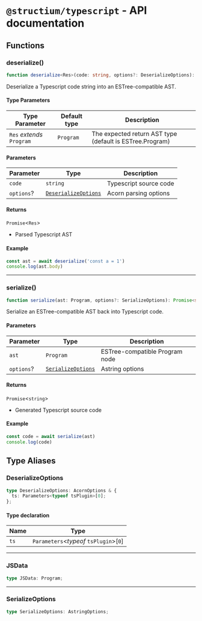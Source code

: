 # `@structium/typescript` - API documentation

## Functions

### deserialize()

```ts
function deserialize<Res>(code: string, options?: DeserializeOptions): Promise<Res>
```

Deserialize a Typescript code string into an ESTree-compatible AST.

#### Type Parameters

| Type Parameter | Default type | Description |
| ------ | ------ | ------ |
| `Res` *extends* `Program` | `Program` | The expected return AST type (default is ESTree.Program) |

#### Parameters

| Parameter | Type | Description |
| ------ | ------ | ------ |
| `code` | `string` | Typescript source code |
| `options`? | [`DeserializeOptions`](#deserializeoptions) | Acorn parsing options |

#### Returns

`Promise`\<`Res`\>

- Parsed Typescript AST

#### Example

```ts
const ast = await deserialize('const a = 1')
console.log(ast.body)
```

***

### serialize()

```ts
function serialize(ast: Program, options?: SerializeOptions): Promise<string>
```

Serialize an ESTree-compatible AST back into Typescript code.

#### Parameters

| Parameter | Type | Description |
| ------ | ------ | ------ |
| `ast` | `Program` | ESTree-compatible Program node |
| `options`? | [`SerializeOptions`](#serializeoptions) | Astring options |

#### Returns

`Promise`\<`string`\>

- Generated Typescript source code

#### Example

```ts
const code = await serialize(ast)
console.log(code)
```

## Type Aliases

### DeserializeOptions

```ts
type DeserializeOptions: AcornOptions & {
  ts: Parameters<typeof tsPlugin>[0];
};
```

#### Type declaration

| Name | Type |
| ------ | ------ |
| `ts` | `Parameters`\<*typeof* `tsPlugin`\>\[`0`\] |

***

### JSData

```ts
type JSData: Program;
```

***

### SerializeOptions

```ts
type SerializeOptions: AstringOptions;
```
